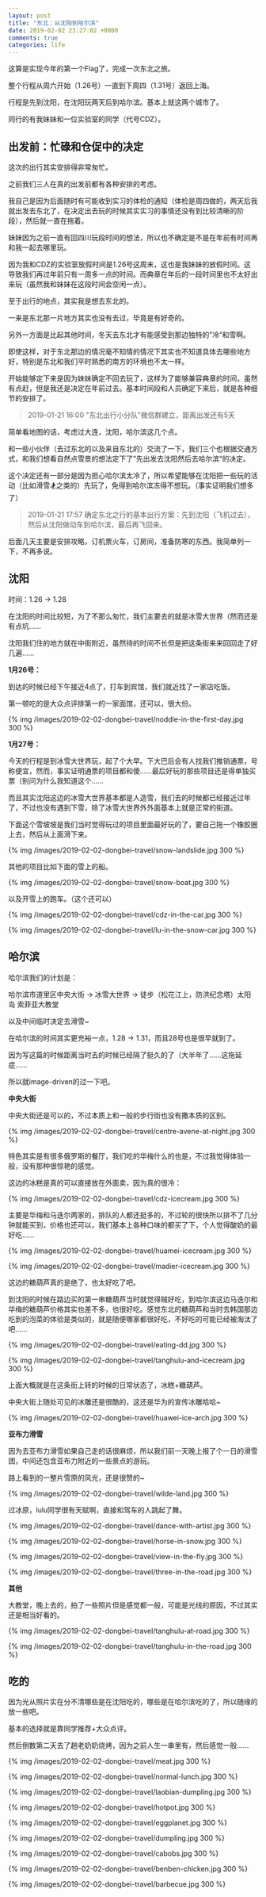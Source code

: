 ```yaml
---
layout: post
title: "东北：从沈阳到哈尔滨"
date: 2019-02-02 23:27:02 +0800
comments: true
categories: life
---
```




这算是实现今年的第一个Flag了，完成一次东北之旅。

整个行程从周六开始（1.26号）一直到下周四（1.31号）返回上海。

行程是先到沈阳，在沈阳玩两天后到哈尔滨。基本上就这两个城市了。

同行的有我妹妹和一位实验室的同学（代号CDZ）。

<!-- more -->


## 出发前：忙碌和仓促中的决定

这次的出行其实安排得非常匆忙。



之前我们三人在真的出发前都有各种安排的考虑。

我自己是因为后面随时有可能收到实习的体检的通知（体检是周四做的，两天后我就出发去东北了，在决定出去玩的时候其实实习的事情还没有到比较清晰的阶段），然后就一直在拖着。

妹妹因为之前一直有回四川玩段时间的想法，所以也不确定是不是在年前有时间再和我一起去哪里玩。

因为我和CDZ的实验室放假时间是1.26号这周末，这也是我妹妹的放假时间。这导致我们再过年前只有一周多一点的时间。而典章在年后的一段时间里也不太好出来玩（虽然我和妹妹在这段时间会空闲一点）。



至于出行的地点，其实我是想去东北的。

一来是东北那一片地方其实也没有去过，毕竟是有好奇的。

另外一方面是比起其他时间，冬天去东北才有能感受到那边独特的”冷“和雪啊。

即使这样，对于东北那边的情况毫不知情的情况下其实也不知道具体去哪些地方好，特别是东北和我们平时熟悉的南方的环境也不太一样。



开始能够定下来是因为妹妹确定不回去玩了，这样为了能够兼容典章的时间，虽然有点赶，但是我还是决定在年前过去。基本时间段和人员确定下来后，就是各种细节的安排了。

> 2019-01-21 16:00  "东北出行小分队"微信群建立，距离出发还有5天



简单看地图的话，考虑过大连，沈阳，哈尔滨这几个点。

和一些小伙伴（去过东北的以及来自东北的）交流了一下，我们三个也根据交通方式，和我们想看自然点雪景的想法定下了”先出发去沈阳然后去哈尔滨“的决定。

这个决定还有一部分是因为担心哈尔滨太冷了，所以希望能够在沈阳把一些玩的活动（比如滑雪🏂之类的）先玩了，免得到哈尔滨冻得不想玩。（事实证明我们想多了）

> 2019-01-21 17:57 确定东北之行的基本出行方案：先到沈阳（飞机过去），然后从沈阳做动车到哈尔滨，最后再飞回来。



后面几天主要是安排攻略，订机票火车，订房间，准备防寒的东西。我简单列一下，不再多说。





## 沈阳

时间：1.26 -> 1.28

在沈阳的时间比较短，为了不那么匆忙，我们主要去的就是冰雪大世界（然而还是有点坑……

沈阳我们住的地方就在中街附近，虽然待的时间不长但是把这条街来来回回走了好几遍……



**1月26号：**

到达的时候已经下午接近4点了，打车到宾馆，我们就近找了一家店吃饭。

第一顿吃的是大众点评排第一的一家面馆，还可以，很大份。

{% img /images/2019-02-02-dongbei-travel/noddle-in-the-first-day.jpg 300 %}







**1月27号：**

今天的行程是到冰雪大世界玩，起了个大早。下大巴后会有人找我们推销通票，号称便宜，然而，事实证明通票的项目都和傻……最后好玩的那些项目还是得单独买票（别问为什么我知道这个……

而且其实沈阳这边的冰雪大世界基本都是人造雪，我们去的时候都已经接近过年了，不过也没有遇到下雪，除了冰雪大世界外外面基本上就是正常的街道。



下面这个雪坡坡是我们当时觉得玩过的项目里面最好玩的了，要自己拖一个橡胶圈上去，然后从上面滑下来。

{% img /images/2019-02-02-dongbei-travel/snow-landslide.jpg 300 %}



其他的项目比如下面的雪上的船。

{% img /images/2019-02-02-dongbei-travel/snow-boat.jpg 300 %}



以及开雪上的跑车。（这个还可以）

{% img /images/2019-02-02-dongbei-travel/cdz-in-the-car.jpg 300 %}

{% img /images/2019-02-02-dongbei-travel/lu-in-the-snow-car.jpg 300 %}



## 哈尔滨

哈尔滨我们的计划是：

哈尔滨市道里区中央大街 -> 冰雪大世界 -> 徒步（松花江上，防洪纪念塔）太阳岛 索菲亚大教堂

以及中间临时决定去滑雪~

在哈尔滨的时间其实更充裕一点，1.28 -> 1.31，而且28号也是很早就到了。



因为写这篇的时候距离当时去的时候已经隔了挺久的了（大半年了……这拖延症……

所以就image-driven的过一下吧。



**中央大街**

中央大街还是可以的，不过本质上和一般的步行街也没有撒本质的区别。

{% img /images/2019-02-02-dongbei-travel/centre-avene-at-night.jpg 300 %}

特色其实是有很多俄罗斯的餐厅，我们吃的华梅什么的也是，不过我觉得体验一般，没有那种很惊艳的感觉。



这边的冰糕是真的可以直接放在外面卖，因为真的很冷：

{% img /images/2019-02-02-dongbei-travel/cdz-icecream.jpg 300 %}



主要是华梅和马迭尔两家的，排队的人都还挺多的，不过轮的很快所以排不了几分钟就能买到，价格也还可以，我们基本上各种口味的都买了下，个人觉得酸奶的最好吃……

{% img /images/2019-02-02-dongbei-travel/huamei-icecream.jpg 300 %}

{% img /images/2019-02-02-dongbei-travel/madier-icecream.jpg 300 %}



这边的糖葫芦真的是绝了，也太好吃了吧。

到沈阳的时候在路边买的第一串糖葫芦当时就觉得贼好吃，到哈尔滨这边马迭尔和华梅的糖葫芦价格其实也差不多，也很好吃。感觉东北的糖葫芦和当时去韩国那边吃到的泡菜的体验是类似的，就是随便哪家都很好吃，不好吃的可能已经被淘汰了吧……

{% img /images/2019-02-02-dongbei-travel/eating-dd.jpg 300 %}



{% img /images/2019-02-02-dongbei-travel/tanghulu-and-icecream.jpg 300 %}

上面大概就是在这条街上转的时候的日常状态了，冰糕+糖葫芦。



中央大街上随处可见的冰雕还是很酷的，这还是华为的宣传冰雕哈哈~

{% img /images/2019-02-02-dongbei-travel/huawei-ice-arch.jpg 300 %}







**亚布力滑雪**

因为去亚布力滑雪如果自己走的话很麻烦，所以我们前一天晚上报了个一日的滑雪团，中间还包含亚布力附近的一些景点的游玩。

路上看到的一整片雪原的风光，还是很赞的~

{% img /images/2019-02-02-dongbei-travel/wilde-land.jpg 300 %}







过冰原，lulu同学很有天赋啊，直接和驾车的人跳起了舞。

{% img /images/2019-02-02-dongbei-travel/dance-with-artist.jpg 300 %}

{% img /images/2019-02-02-dongbei-travel/horse-in-snow.jpg 300 %}

{% img /images/2019-02-02-dongbei-travel/view-in-the-fly.jpg 300 %}

{% img /images/2019-02-02-dongbei-travel/three-in-the-road.jpg 300 %}









**其他**

大教堂，晚上去的，拍了一些照片但是感觉都一般，可能是光线的原因，不过其实还是相当好看的。

{% img /images/2019-02-02-dongbei-travel/tanghulu-at-road.jpg 300 %}

{% img /images/2019-02-02-dongbei-travel/tanghulu-in-the-road.jpg 300 %}



## 吃的

因为光从照片实在分不清哪些是在沈阳吃的，哪些是在哈尔滨吃的了，所以随缘的放一些吧。



基本的选择就是靠同学推荐+大众点评。

然后倒数第二天去了趟老奶奶烧烤，因为之前人生一串里有，然后感觉一般……



{% img /images/2019-02-02-dongbei-travel/meat.jpg 300 %}

{% img /images/2019-02-02-dongbei-travel/normal-lunch.jpg 300 %}

{% img /images/2019-02-02-dongbei-travel/laobian-dumpling.jpg 300 %}

{% img /images/2019-02-02-dongbei-travel/hotpot.jpg 300 %}

{% img /images/2019-02-02-dongbei-travel/eggplanet.jpg 300 %}

{% img /images/2019-02-02-dongbei-travel/dumpling.jpg 300 %}

{% img /images/2019-02-02-dongbei-travel/cabobs.jpg 300 %}

{% img /images/2019-02-02-dongbei-travel/benben-chicken.jpg 300 %}

{% img /images/2019-02-02-dongbei-travel/barbecue.jpg 300 %}


